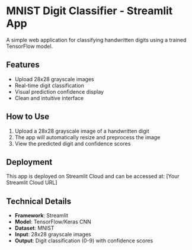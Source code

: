 # MNIST Digit Classifier - Streamlit App

A simple web application for classifying handwritten digits using a trained TensorFlow model.

## Features

- Upload 28x28 grayscale images
- Real-time digit classification
- Visual prediction confidence display
- Clean and intuitive interface

## How to Use

1. Upload a 28x28 grayscale image of a handwritten digit
2. The app will automatically resize and preprocess the image
3. View the predicted digit and confidence scores

## Deployment

This app is deployed on Streamlit Cloud and can be accessed at: [Your Streamlit Cloud URL]

## Technical Details

- **Framework**: Streamlit
- **Model**: TensorFlow/Keras CNN
- **Dataset**: MNIST
- **Input**: 28x28 grayscale images
- **Output**: Digit classification (0-9) with confidence scores
